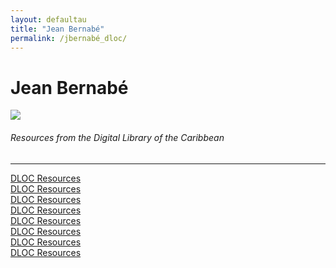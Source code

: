 ```yaml
---
layout: defaultau
title: "Jean Bernabé"
permalink: /jbernabé_dloc/
---
```

<!-- partial:index.partial.html -->
<div class="content">
    <h1>Jean Bernabé</h1>
    <div class="quote">
        <div><img src="https://alchetron.com/cdn/jean-bernab-63315feb-ddea-4ac2-84eb-f85b13d8175-resize-750.jpeg" class="logo"></div>
    </div>
    <body>
    <h6>Resources from the Digital Library of the Caribbean</h6><hr> 
        <a href="https://www.dloc.com/MANIOC3076/00001/downloads" target="_blank">DLOC Resources</a><br>
        <a href="https://www.dloc.com/MANIOC1113/00001/downloads" target="_blank">DLOC Resources</a><br>
        <a href="https://www.dloc.com/MANIOC1231/00001/downloads" target="_blank">DLOC Resources</a><br>
        <a href="https://www.dloc.com/MANIOC1108/00001/downloads" target="_blank">DLOC Resources</a><br>
        <a href="https://www.dloc.com/MANIOC1042/00001/downloads" target="_blank">DLOC Resources</a><br>
        <a href="https://www.dloc.com/MANIOC1282/00001/downloads" target="_blank">DLOC Resources</a><br>
        <a href="https://www.dloc.com/MANIOC1274/00001/downloads" target="_blank">DLOC Resources</a><br>
        <a href="https://www.dloc.com/MANIOC3058/00001/downloads" target="_blank">DLOC Resources</a><br>
    </body> 
          </div>
  <!-- partial -->
<script src='https://cdnjs.cloudflare.com/ajax/libs/jquery/3.1.1/jquery.min.js'></script><script  src="{{ site.baseurl }}/assets/js/authorscript.js"></script>